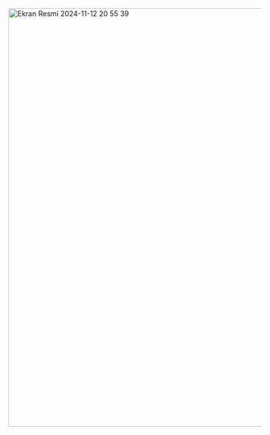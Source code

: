 <img width="831" alt="Ekran Resmi 2024-11-12 20 55 39" src="https://github.com/user-attachments/assets/86bab179-3d92-4665-87a6-c771da395692">
